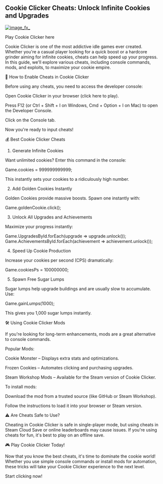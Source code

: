 ## Cookie Clicker Cheats: Unlock Infinite Cookies and Upgrades

[![image_fx_](https://github.com/user-attachments/assets/5ea221ea-be8c-4be2-910b-0da88e62e8dd)](https://cookieclicker.ee/)

Play Cookie Clicker here

Cookie Clicker is one of the most addictive idle games ever created. Whether you're a casual player looking for a quick boost or a hardcore grinder aiming for infinite cookies, cheats can help speed up your progress. In this guide, we'll explore various cheats, including console commands, mods, and exploits, to maximize your cookie empire.

🚀 How to Enable Cheats in Cookie Clicker

Before using any cheats, you need to access the developer console:

Open Cookie Clicker in your browser (click here to play).

Press F12 (or Ctrl + Shift + I on Windows, Cmd + Option + I on Mac) to open the Developer Console.

Click on the Console tab.

Now you're ready to input cheats!

💰 Best Cookie Clicker Cheats

1. Generate Infinite Cookies

Want unlimited cookies? Enter this command in the console:

Game.cookies = 999999999999;

This instantly sets your cookies to a ridiculously high number.

2. Add Golden Cookies Instantly

Golden Cookies provide massive boosts. Spawn one instantly with:

Game.goldenCookie.click();

3. Unlock All Upgrades and Achievements

Maximize your progress instantly:

Game.UpgradesById.forEach(upgrade => upgrade.unlock());
Game.AchievementsById.forEach(achievement => achievement.unlock());

4. Speed Up Cookie Production

Increase your cookies per second (CPS) dramatically:

Game.cookiesPs = 100000000;

5. Spawn Free Sugar Lumps

Sugar lumps help upgrade buildings and are usually slow to accumulate. Use:

Game.gainLumps(1000);

This gives you 1,000 sugar lumps instantly.

🛠️ Using Cookie Clicker Mods

If you're looking for long-term enhancements, mods are a great alternative to console commands.

Popular Mods:

Cookie Monster – Displays extra stats and optimizations.

Frozen Cookies – Automates clicking and purchasing upgrades.

Steam Workshop Mods – Available for the Steam version of Cookie Clicker.

To install mods:

Download the mod from a trusted source (like GitHub or Steam Workshop).

Follow the instructions to load it into your browser or Steam version.

⚠️ Are Cheats Safe to Use?

Cheating in Cookie Clicker is safe in single-player mode, but using cheats in Steam Cloud Save or online leaderboards may cause issues. If you're using cheats for fun, it's best to play on an offline save.

🎮 Play Cookie Clicker Today!

Now that you know the best cheats, it's time to dominate the cookie world! Whether you use simple console commands or install mods for automation, these tricks will take your Cookie Clicker experience to the next level.

Start clicking now!
